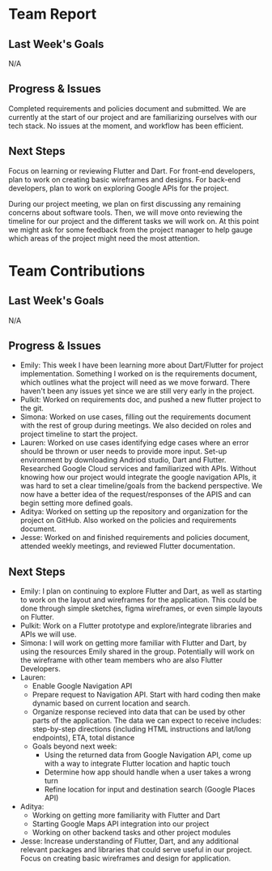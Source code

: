 # Team Report

## Last Week's Goals
N/A

## Progress & Issues
Completed requirements and policies document and submitted. We are currently at the start of our project and are familiarizing ourselves with our tech stack. No issues at the moment, and workflow has been efficient.

## Next Steps
Focus on learning or reviewing Flutter and Dart. For front-end developers, plan to work on creating basic wireframes and designs. For back-end developers, plan to work on exploring Google APIs for the project.

During our project meeting, we plan on first discussing any remaining concerns about software tools. Then, we will move onto reviewing the timeline for our project and the different tasks we will work on. At this point we might ask for some feedback from the project manager to help gauge which areas of the project might need the most attention.

# Team Contributions

## Last Week's Goals
N/A

## Progress & Issues
- Emily: This week I have been learning more about Dart/Flutter for project implementation. Something I worked on is the requirements document, which outlines what the project will need as we move forward. There haven't been any issues yet since we are still very early in the project.
- Pulkit: Worked on requirements doc, and pushed a new flutter project to the git.
- Simona: Worked on use cases, filling out the requirements document with the rest of group during meetings. We also decided on roles and project timeline to start the project.
- Lauren: Worked on use cases identifying edge cases where an error should be thrown or user needs to provide more input. Set-up environment by downloading Andriod studio, Dart and Flutter. Researched Google Cloud services and familiarized with APIs. Without knowing how our project would integrate the google navigation APIs, it was hard to set a clear timeline/goals from the backend perspective. We now have a better idea of the request/responses of the APIS and can begin setting more defined goals.
- Aditya: Worked on setting up the repository and organization for the project on GitHub. Also worked on the policies and requirements document.
- Jesse: Worked on and finished requirements and policies document, attended weekly meetings, and reviewed Flutter documentation.

## Next Steps
- Emily: I plan on continuing to explore Flutter and Dart, as well as starting to work on the layout and wireframes for the application. This could be done through simple sketches, figma wireframes, or even simple layouts on Flutter.
- Pulkit: Work on a Flutter prototype and explore/integrate libraries and APIs we will use.
- Simona: I will work on getting more familiar with Flutter and Dart, by using the resources Emily shared in the group. Potentially will work on the wireframe with other team members who are also Flutter Developers.
- Lauren: 
  - Enable Google Navigation API
  - Prepare request to Navigation API. Start with hard coding then make dynamic based on current location and search.
  - Organize response recieved into data that can be used by other parts of the application.  The data we can expect to receive includes: step-by-step directions (including HTML instructions and lat/long endpoints), ETA, total distance
  - Goals beyond next week:
    - Using the returned data from Google Navigation API, come up with a way to integrate Flutter location and haptic touch
    - Determine how app should handle when a user takes a wrong turn
    - Refine location for input and destination search (Google Places API)
- Aditya:
  - Working on getting more familiarity with Flutter and Dart
  - Starting Google Maps API integration into our project
  - Working on other backend tasks and other project modules
- Jesse: Increase understanding of Flutter, Dart, and any additional relevant packages and libraries that could serve useful in our project. Focus on creating basic wireframes and design for application.
